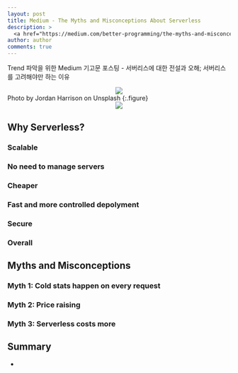 ```yaml
---
layout: post
title: Medium - The Myths and Misconceptions About Serverless
description: >
  <a href="https://medium.com/better-programming/the-myths-and-misconceptions-about-serverless-7b271b8f0dda">원문 - Daan</a>
author: author
comments: true
---
```


Trend 파악을 위한 Medium 기고문 포스팅 - 서버리스에 대한 전설과 오해; 서버리스를 고려해야만 하는 이유

<center>
<img src="https://miro.medium.com/max/12000/0*wPBkqK9Aq7nxy7sQ"/>
</center>
Photo by Jordan Harrison on Unsplash
{:.figure}

<center>
<img src="https://miro.medium.com/max/1276/0*MOlSHvVHtFsX7wtn"/>
</center>

## Why Serverless?

### Scalable

### No need to manage servers

### Cheaper

### Fast and more controlled depolyment

### Secure

### Overall

## Myths and Misconceptions

### Myth 1: Cold stats happen on every request

### Myth 2: Price raising

### Myth 3: Serverless costs more

## Summary
* 
